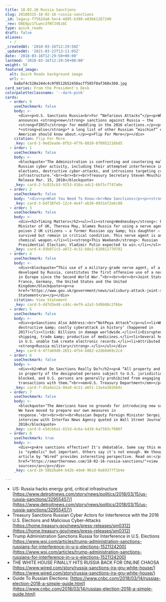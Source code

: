 ```yaml
---
title: 18.02.16 Russia Sanctions
slug: 20180315-18-02-16-russia-sanctions
_id: legacy-f7562da8-5ec4-4d95-b388-e83b61267240
_rev: O8E8pz1fLwnc3fN7JVEzbC
type: quick_reads
draft: false
aliases:
  - /
_createdAt: '2018-03-16T12:29:50Z'
_updatedAt: '2021-03-22T13:11:05Z'
date: '2018-03-16T12:29:50+00:00'
lastmod: '2018-03-16T12:29:50+00:00'
weight: 50
featured_image:
  alt: Quick Reads background image
  url: >-
    ba8af4c528e244c4c9f0512b52450acff585f0af360x360.jpg
card_series: From the President's Desk
colorpaletteclassname: '--dark-pink'
cards:
  - order: 0
    useCheckmark: false
    body: >-
      <div><p>U.S. Sanctions Russia<br>For “Nefarious Attacks”</p><p>White House
      announces <strong>new</strong> sanctions against Russia – the
      <strong>FIRST</strong> for meddling in the 2016 elections.</p><p>But
      *<strong>also</strong>* a long list of other Russian “mischief” every
      American should know about.</p><p>Flip For More</p></div>
    citation: Flip For More
    _key: card-1-9ed2eade-8fb3-4f76-8810-8f0952216bd5
  - order: 1
    useCheckmark: false
    body: >-
      <blockquote>‘The Administration is confronting and countering malign
      Russian cyber activity, including their attempted interference in U.S.
      elections, destructive cyber-attacks, and intrusions targeting critical
      infrastructure.’<br><br><br><br>Treasury Secretary Steven Mnuchin, Press
      Release Mar. 15, 2018</blockquote>
    _key: card-2-5c815cb3-9153-416a-adc2-6bf5cf747a0e
  - order: 2
    useCheckmark: false
    body: "<div><p>What You Need To Know:<br>New Sanctions</p><p><strong>Who:</strong> Targets 5 Russian “entities” &amp; 19 Russian individuals.</p><p><strong>Why:</strong> Not only meddling in our elections but major cyber attacks targeting everything from American ground, water &amp; sky a\x14 our power grid, manufacturing facilities, aviation systems &amp; even our nuclear power plants.</p></div>"
    _key: card-3-bdf38fe5-12c4-4e4f-ab30-0931ef2e6c88
  - order: 3
    useCheckmark: false
    body: >-
      <div><h2>Timing Matters</h2><ul><li><strong>Wednesday</strong>: Prime
      Minister of UK, Theresa May, blames Russia for using a nerve agent to
      poison 2 UK citizens – a former Russian spy &amp; his daughter – who
      survived but remain in critical condition. This nerve agent is an illegal
      chemical weapon.</li><li><strong>This Weekend</strong>: Russian
      Presidential Election; Vladimir Putin expected to win.</li></ul></div>
    _key: card-4-93b071c5-a072-4c32-b8e2-620811770792
  - order: 4
    useCheckmark: false
    body: >-
      <div><blockquote>“This use of a military-grade nerve agent, of a type
      developed by Russia, constitutes the first offensive use of a nerve agent
      in Europe since the Second World War.”<br><br><br><br>Joint Statement:
      France, Germany, the United States and the United
      Kingdom</blockquote><p><a
      href="https://www.gov.uk/government/news/salisbury-attack-joint-statement-from-the-leaders-of-france-germany-the-united-states-and-the-united-kingdom">View
      Statement</a></p></div>
    citation: View Statement
    _key: card-5-dd7d3e48-cd4c-4ef9-a2a3-5d9b08c2f6be
  - order: 5
    useCheckmark: false
    body: >-
      <div><p>Sanctions Also Address:<br>“NotPeya Attack”</p><ul><li>WH: “mostA
      destructive &amp; costly cyberattack in history’ (happened in
      2017)</li><li>$$: Billions in damage worldwide.</li><li>Disrupted
      shipping, trade &amp; production of medicines.</li><li>Several hospitals
      in U.S. unable toA create electronic records.</li><li>Attributed to
      <strong>Russia military</strong>.</li></ul></div>
    _key: card-6-4f7a69d0-2651-4f54-b882-e2db0469c2cd
  - order: 6
    useCheckmark: false
    body: >-
      <div><h2>What Do Sanctions Really Do?</h2><p>A “All property and interests
      in property of the designated persons subject to U.S. jurisdiction are
      blocked, and U.S. persons are generally prohibited from engaging in
      transactions with them.”<br><em>U.S. Treasury Department</em></p></div>
    _key: card-7-45a4a12a-94a9-4c51-a651-11e4a3026b9c
  - order: 7
    useCheckmark: false
    body: >-
      <blockquote>‘The Americans have no grounds for introducing new sanctions.
      We have moved to prepare our own measures in
      response.’<br><br><br><br>Russian Deputy Foreign Minister Sergei Ryabkov,
      interview with Interfax News Agency quoted in Wall Street Journal, Mar 15,
      2018</blockquote>
    _key: card-8-e5dcb6a1-015d-4c6a-b439-6a7503cf800f
  - order: 8
    useCheckmark: true
    body: >-
      <div><p>Are sanctions effective? It's debatable. Some say this move by WH
      is "symbolic" but important. Others say it's not enough. We thought an
      article by "Wired" provides interesting perspective. Read on:</p><p><a
      href="https://smarthernews.com/18-02-16-russia-sanctions/">view
      sources</a></p></div>
    _key: card-10-58b2ba04-b42b-4de6-961d-0a69377f1b4e

---
```

* US: Russia hacks energy grid, critical infrastructure [https://www.detroitnews.com/story/news/politics/2018/03/15/us-russia-sanctions/32955457/](https://www.detroitnews.com/story/news/politics/2018/03/15/us-russia-sanctions/32955457/)
* Treasury Sanctions Russian Cyber Actors for Interference with the 2016 U.S. Elections and Malicious Cyber-Attacks [https://home.treasury.gov/news/press-releases/sm0312](https://home.treasury.gov/news/press-releases/sm0312)
* Trump Administration Sanctions Russia for Interference in U.S. Elections [https://www.wsj.com/articles/trump-administration-sanctions-russians-for-interference-in-u-s-elections-1521124200](https://www.wsj.com/articles/trump-administration-sanctions-russians-for-interference-in-u-s-elections-1521124200)
* THE WHITE HOUSE FINALLY HITS RUSSIA BACK FOR ONLINE CHAOSA [https://www.wired.com/story/russia-sanctions-ira-gru-white-house/](https://www.wired.com/story/russia-sanctions-ira-gru-white-house/)
* Guide To Russian Elections: [https://www.cnbc.com/2018/03/14/russias-election-2018-a-simple-guide.html](https://www.cnbc.com/2018/03/14/russias-election-2018-a-simple-guide.html)